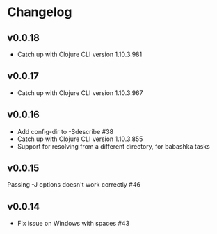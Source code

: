 # Changelog

## v0.0.18

- Catch up with Clojure CLI version 1.10.3.981

## v0.0.17

- Catch up with Clojure CLI version 1.10.3.967

## v0.0.16

- Add config-dir to -Sdescribe #38
- Catch up with Clojure CLI version 1.10.3.855
- Support for resolving from a different directory, for babashka tasks

## v0.0.15

Passing -J options doesn't work correctly #46

## v0.0.14

- Fix issue on Windows with spaces #43
